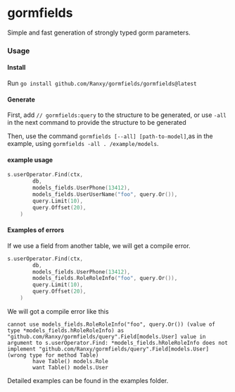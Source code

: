 # gormfields
Simple and fast generation of strongly typed gorm parameters.


### Usage

#### Install
Run `go install github.com/Ranxy/gormfields/gormfields@latest`

#### Generate
First, add `// gormfields:query` to the structure to be generated, or use `-all` in the next command to provide the structure to be generated

Then, use the command `gormfields [--all] [path-to-model]`,as in the example, using `gormfields -all . /example/models`.

#### example usage
```go
s.userOperator.Find(ctx,
		db,
		models_fields.UserPhone(13412),
		models_fields.UserUserName("foo", query.Or()),
		query.Limit(10),
		query.Offset(20),
	)
```


#### Examples of errors
If we use a field from another table, we will get a compile error.
```go
s.userOperator.Find(ctx,
		db,
		models_fields.UserPhone(13412),
		models_fields.RoleRoleInfo("foo", query.Or()),
		query.Limit(10),
		query.Offset(20),
	)
```
We will got a compile error like this 
```
cannot use models_fields.RoleRoleInfo("foo", query.Or()) (value of type *models_fields.hRoleRoleInfo) as "github.com/Ranxy/gormfields/query".Field[models.User] value in argument to s.userOperator.Find: *models_fields.hRoleRoleInfo does not implement "github.com/Ranxy/gormfields/query".Field[models.User] (wrong type for method Table)
		have Table() models.Role
		want Table() models.User
```
Detailed examples can be found in the examples folder.

